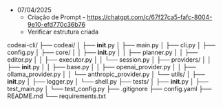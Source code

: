 - 07/04/2025
  - Criação de Prompt - https://chatgpt.com/c/67f27ca5-fafc-8004-9e10-efd770c36b76
  - Verificar estrutura criada



codeai-cli/
├── codeai/
│   ├── __init__.py
│   ├── main.py
│   ├── cli.py
│   ├── config.py
│   ├── core/
│   │   ├── __init__.py
│   │   ├── planner.py
│   │   ├── editor.py
│   │   ├── executor.py
│   │   └── session.py
│   ├── providers/
│   │   ├── __init__.py
│   │   ├── base.py
│   │   ├── openai_provider.py
│   │   ├── ollama_provider.py
│   │   └── anthropic_provider.py
│   └── utils/
│       ├── __init__.py
│       ├── logger.py
│       └── shell.py
├── tests/
│   ├── __init__.py
│   ├── test_main.py
│   └── test_config.py
├── .gitignore
├── config.yaml
├── README.md
└── requirements.txt